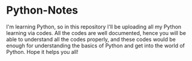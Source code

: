 # Python-Notes
I'm learning Python, so in this repository I'll be uploading all my Python learning via codes.
All the codes are well documented, hence you will be able to understand all the codes properly, and these codes would
be enough for understanding the basics of Python and get into the world of Python.
Hope it helps you all!

